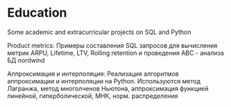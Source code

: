 # Education
Some academic and extracurricular projects on SQL and Python

Product metrics:
Примеры составления SQL запросов для вычисления метрик ARPU, Lifetime, LTV, Rolling retention и проведения ABC - анализа БД nordwind

Аппроксимация и интерполяция:
Реализация алгоритмов аппроксимации и интерполяции на Python. Используются метод Лагранжа, метод многолченов Ньютона, аппроксимация функцией линейной, гиперболической, МНК, норм. распределения

